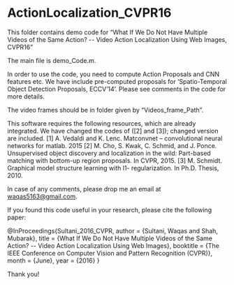 # ActionLocalization_CVPR16

This folder contains demo code for “What If We Do Not Have Multiple Videos of the Same Action? -- Video Action Localization Using Web Images, CVPR16”

The main file is demo_Code.m.

In order to use the code, you need to compute Action Proposals and CNN features etc. We have include pre-computed proposals for ‘Spatio-Temporal Object Detection Proposals, ECCV’14’. Please see comments in the code for more details.

The video frames should be in folder given by “Videos_frame_Path”.

This software requires the following resources, which are already integrated. We have changed the codes of ([2] and [3]); changed version are included.
[1] A. Vedaldi and K. Lenc. Matconvnet – convolutional neural
networks for matlab. 2015
[2] M. Cho, S. Kwak, C. Schmid, and J. Ponce. Unsupervised
object discovery and localization in the wild: Part-based
matching with bottom-up region proposals. In CVPR, 2015.
[3] M. Schmidt. Graphical model structure learning with l1-
regularization. In Ph.D. Thesis, 2010.


In case of any comments, please drop me an email at waqas5163@gmail.com.


If you found this code useful in your research, please cite the following paper:

 @InProceedings{Sultani_2016_CVPR,
author = {Sultani, Waqas and Shah, Mubarak},
title = {What If We Do Not Have Multiple Videos of the Same Action? -- Video Action Localization Using Web Images},
booktitle = {The IEEE Conference on Computer Vision and Pattern Recognition (CVPR)},
month = {June},
year = {2016}
}


Thank you!
